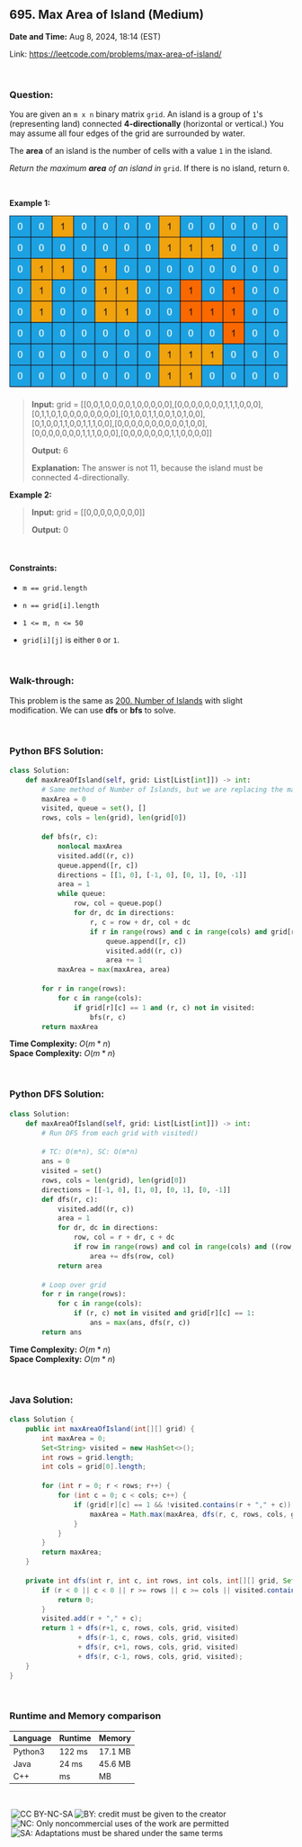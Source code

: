## 695. Max Area of Island (Medium)
**Date and Time:** Aug 8, 2024, 18:14 (EST)

Link: https://leetcode.com/problems/max-area-of-island/

<br>

### Question:
You are given an `m x n` binary matrix `grid`. An island is a group of `1`'s (representing land) connected **4-directionally** (horizontal or vertical.) You may assume all four edges of the grid are surrounded by water.

The **area** of an island is the number of cells with a value `1` in the island.

_Return the maximum **area** of an island in_ `grid`. If there is no island, return `0`.

<br>

**Example 1:**

<img src="../images/695.jpg" width=500>

> **Input:** grid = [[0,0,1,0,0,0,0,1,0,0,0,0,0],[0,0,0,0,0,0,0,1,1,1,0,0,0], <br>
> [0,1,1,0,1,0,0,0,0,0,0,0,0],[0,1,0,0,1,1,0,0,1,0,1,0,0], <br>
> [0,1,0,0,1,1,0,0,1,1,1,0,0],[0,0,0,0,0,0,0,0,0,0,1,0,0], <br>
> [0,0,0,0,0,0,0,1,1,1,0,0,0],[0,0,0,0,0,0,0,1,1,0,0,0,0]]
> 
> **Output:** 6
>
> **Explanation:** The answer is not 11, because the island must be connected 4-directionally.

**Example 2:**
> **Input:** grid = [[0,0,0,0,0,0,0,0]]
> 
> **Output:** 0

<br>

#### Constraints:
* `m == grid.length`

* `n == grid[i].length`

* `1 <= m, n <= 50`

* `grid[i][j]` is either `0` or `1`.

<br>

### Walk-through: 
This problem is the same as [200. Number of Islands](./200.Number_of_Islands_(Medium).md) with slight modification. We can use **dfs** or **bfs** to solve.

<br>

### Python BFS Solution:
```python
class Solution:
    def maxAreaOfIsland(self, grid: List[List[int]]) -> int:
        # Same method of Number of Islands, but we are replacing the max area
        maxArea = 0
        visited, queue = set(), []
        rows, cols = len(grid), len(grid[0])

        def bfs(r, c):
            nonlocal maxArea
            visited.add((r, c))
            queue.append([r, c])
            directions = [[1, 0], [-1, 0], [0, 1], [0, -1]]
            area = 1
            while queue:
                row, col = queue.pop()
                for dr, dc in directions:
                    r, c = row + dr, col + dc
                    if r in range(rows) and c in range(cols) and grid[r][c] == 1 and (r, c) not in visited:
                        queue.append([r, c])
                        visited.add((r, c))
                        area += 1
            maxArea = max(maxArea, area)

        for r in range(rows):
            for c in range(cols):
                if grid[r][c] == 1 and (r, c) not in visited:
                    bfs(r, c)
        return maxArea
```
**Time Complexity:** $O(m * n)$ <br>
**Space Complexity:** $O(m * n)$

<br>

### Python DFS Solution:
```python
class Solution:
    def maxAreaOfIsland(self, grid: List[List[int]]) -> int:
        # Run DFS from each grid with visited()

        # TC: O(m*n), SC: O(m*n)
        ans = 0
        visited = set()
        rows, cols = len(grid), len(grid[0])
        directions = [[-1, 0], [1, 0], [0, 1], [0, -1]]
        def dfs(r, c):
            visited.add((r, c))
            area = 1
            for dr, dc in directions:
                row, col = r + dr, c + dc
                if row in range(rows) and col in range(cols) and ((row, col)) not in visited and grid[row][col] == 1:
                    area += dfs(row, col)
            return area

        # Loop over grid
        for r in range(rows):
            for c in range(cols):
                if (r, c) not in visited and grid[r][c] == 1:
                    ans = max(ans, dfs(r, c))
        return ans
```
**Time Complexity:** $O(m * n)$ <br>
**Space Complexity:** $O(m * n)$

<br>

### Java Solution:
```java
class Solution {
    public int maxAreaOfIsland(int[][] grid) {
        int maxArea = 0;
        Set<String> visited = new HashSet<>();
        int rows = grid.length;
        int cols = grid[0].length;

        for (int r = 0; r < rows; r++) {
            for (int c = 0; c < cols; c++) {
                if (grid[r][c] == 1 && !visited.contains(r + "," + c)) {
                    maxArea = Math.max(maxArea, dfs(r, c, rows, cols, grid, visited));
                }
            }
        }
        return maxArea;
    }

    private int dfs(int r, int c, int rows, int cols, int[][] grid, Set<String> visited) {
        if (r < 0 || c < 0 || r >= rows || c >= cols || visited.contains(r + "," + c) || grid[r][c] == 0) {
            return 0;
        }
        visited.add(r + "," + c);
        return 1 + dfs(r+1, c, rows, cols, grid, visited)
                 + dfs(r-1, c, rows, cols, grid, visited)
                 + dfs(r, c+1, rows, cols, grid, visited)
                 + dfs(r, c-1, rows, cols, grid, visited);
    }
}
```

<br>

### Runtime and Memory comparison
|Language|Runtime|Memory|
|---|---|---|
|Python3|122 ms|17.1 MB|
|Java   |24 ms|45.6 MB|
|C++    | ms| MB|

<br>

<img style="height:22px!important;margin-left:3px;vertical-align:text-bottom;" src="https://mirrors.creativecommons.org/presskit/icons/cc.svg?ref=chooser-v1" alt="CC BY-NC-SA" title="CC BY-NC-SA"><img style="height:22px!important;margin-left:3px;vertical-align:text-bottom;" src="https://mirrors.creativecommons.org/presskit/icons/by.svg?ref=chooser-v1" alt="BY: credit must be given to the creator" title="BY: credit must be given to the creator"><img style="height:22px!important;margin-left:3px;vertical-align:text-bottom;" src="https://mirrors.creativecommons.org/presskit/icons/nc.svg?ref=chooser-v1" alt="NC: Only noncommercial uses of the work are permitted" title="NC: Only noncommercial uses of the work are permitted"><img style="height:22px!important;margin-left:3px;vertical-align:text-bottom;" src="https://mirrors.creativecommons.org/presskit/icons/sa.svg?ref=chooser-v1" alt="SA: Adaptations must be shared under the same terms" title="SA: Adaptations must be shared under the same terms">